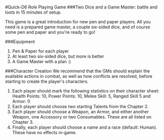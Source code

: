 #Quick-D6 Role Playing Game
###Two Dice and a Game Master: battle and loots in 15 minutes of setup.

This game is a great introduction for new pen and paper players. All you need is a prepared game master, a couple six-sided dice, and of course some pen and paper and you're ready to go!

###Equipment
1. Pen & Paper for each player
2. At least two six-sided dice, but more is better
3. A Game Master with a plan :)

###Character Creation
We recommend that the GMs should explain the available actions in combat, as well as how conflicts are resolved, before starting to create the player's characters.    

1. Each player should mark the following statistics on their character sheet: Health Points: 10, Power Points: 10, Melee Skill: 5, Ranged Skill 5 and Armor: 0
2. Each player should choose two starting Talents from the Chapter 2.
3. Each player should choose a Weapon, an Armor, and either another Weapon, one Accessory or two Consumables. These are all listed on Chapter 3.
4. Finally, each player should choose a name and a race (default: Human). These have no effects in-game.